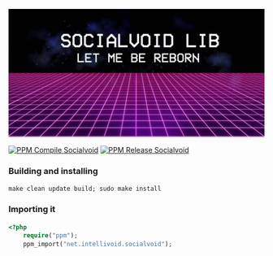 ![SocialvoidLib](assets/banner.jpg)

[![PPM Compile Socialvoid](https://github.com/intellivoid/SocialvoidLib/actions/workflows/net.intellivoid.socialvoid.ppm.yml/badge.svg)](https://github.com/intellivoid/SocialvoidLib/actions/workflows/net.intellivoid.socialvoid.ppm.yml)
[![PPM Release Socialvoid](https://github.com/intellivoid/SocialvoidLib/actions/workflows/net.intellivoid.socialvoid.ppm_release.yml/badge.svg)](https://github.com/intellivoid/SocialvoidLib/actions/workflows/net.intellivoid.socialvoid.ppm_release.yml)


###  Building and installing
```shell
make clean update build; sudo make install
```

### Importing it
```php
<?php
    require("ppm");
    ppm_import("net.intellivoid.socialvoid");
```
